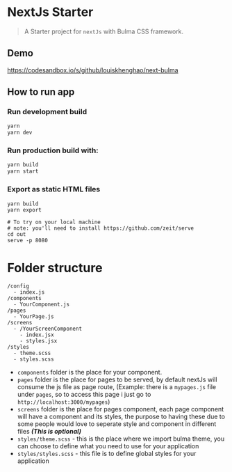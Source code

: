 # NextJs Starter

> A Starter project for `nextJs` with Bulma CSS framework.

## Demo
https://codesandbox.io/s/github/louiskhenghao/next-bulma

## How to run app

### Run development build

```bash
yarn
yarn dev
```

### Run production build with:

```bash
yarn build
yarn start
```

### Export as static HTML files

```
yarn build
yarn export

# To try on your local machine
# note: you'll need to install https://github.com/zeit/serve
cd out
serve -p 8080
```

# Folder structure

```
/config
  - index.js
/components
  - YourComponent.js
/pages
  - YourPage.js
/screens
  - /YourScreenComponent
    - index.jsx
    - styles.jsx
/styles
  - theme.scss
  - styles.scss
```

- `components` folder is the place for your component.
- `pages` folder is the place for pages to be served, by default nextJs will consume the js file as page route, (Example: there is a `mypages.js` file under `pages`, so to access this page i just go to `http://localhost:3000/mypages`)
- `screens` folder is the place for pages component, each page component will have a component and its styles, the purpose to having these due to some people would love to seperate style and component in different files **_(This is optional)_**
- `styles/theme.scss` - this is the place where we import bulma theme, you can choose to define what you need to use for your application
- `styles/styles.scss` - this file is to define global styles for your application
